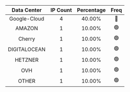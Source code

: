 | Data Center | IP Count | Percentage | Freq |
|:------------:|:--------:|:-----------:|:-----:|
| Google-Cloud | 4 | 40.00% | 🔴 |
| AMAZON | 1 | 10.00% | 🟢 |
| Cherry | 1 | 10.00% | 🟢 |
| DIGITALOCEAN | 1 | 10.00% | 🟢 |
| HETZNER | 1 | 10.00% | 🟢 |
| OVH | 1 | 10.00% | 🟢 |
| OTHER | 1 | 10.00% | 🟢 |